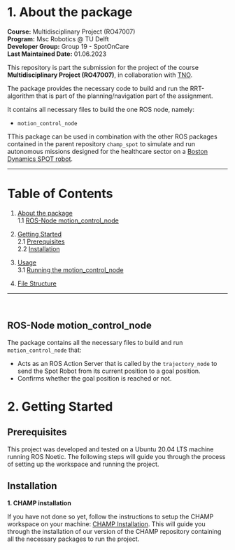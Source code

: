 


# 1. About the package <a name="atp"></a>
 **Course:**  Multidisciplinary Project (RO47007) \
 **Program:** Msc Robotics @ TU Delft            
 **Developer Group:**  Group 19 - SpotOnCare                     
 **Last Maintained Date:**  01.06.2023   


This repository is part the submission for the project of the course **Multidisciplinary Project (RO47007)**, in collaboration with  [TNO](https://www.tno.nl/en?gclid=.CjwKCAjw1MajBhAcEiwAagW9MSsTkBs0QeVZAyaxq9Fz1mtmGNJCkYzUVTuIwKk3bHhMCr6WwW6XnhoCvmsQAvD_BwE).


The package provides the necessary code to build and run the RRT-algorithm that is part of the planning/navigation part of the assignment.

  
It contains all necessary files to build the one ROS node, namely: 
- ``motion_control_node`` 

TThis package can be used in combination with the other ROS packages contained in the parent repository ``champ_spot`` to simulate and run autonomous missions designed for the healthcare sector on a [Boston Dynamics SPOT robot](https://www.bostondynamics.com/products/spot).

--- 

# Table of Contents

1.  [About the package](#atp) \
    1.1 [ROS-Node motion_control_node](#r1)

2. [Getting Started](#gs)\
    2.1 [Prerequisites](#pr)\
    2.2 [Installation](#i)

3. [Usage](#u)\
    3.1 [Running the motion_control_node](#rbrac)
    
    
4. [File Structure](#fs)




---

<p>&nbsp;</p>




## ROS-Node motion_control_node <a name="r1"></a>
The package contains all the necessary files to build and run ``motion_control_node`` that:
- Acts as an ROS Action Server that is called by the ``trajectory_node`` to send the Spot Robot from its current position to a goal position.
- Confirms whether the goal position is reached or not.


# 2. Getting Started <a name="gs"></a>
## Prerequisites <a name="pr"></a>
This project was developed and tested on a Ubuntu 20.04 LTS machine running ROS Noetic. The following steps will guide you through the process of setting up the workspace and running the project.


## Installation <a name="i"></a>
**1. CHAMP installation**

If you have not done so yet, follow the instructions to setup the CHAMP workspace on your machine: 
[CHAMP Installation](https://gitlab.tudelft.nl/cor/ro47007/2023/team-19/champ_spot). This will guide you through the installation of our version of the CHAMP repository containing all the necessary packages to run the project.
<!-- 

**2. Install the following dependencies:**

```
actionlib==1.14.0
customtkinter==5.1.3
pyaudio==0.2.13
pyttsx3==2.90
rospy==1.16.0
SpeechRecognition==3.10.0
ttkthemes==3.2.2
```
This can be done either manually or with these commands :

```
cd path/to/champ_spot/human_interaction
pip install -r requirements.txt
```

If your machine does not yet have a speech engine installed, you can install [espeak](https://espeak.sourceforge.net/) with the following command:
```
sudo apt-get install espeak
```

# 3. Usage <a name="u"></a>

After building the packages and sourcing your workspace (follow all the steps in **Getting started**) each of the contained nodes in the workspace can be started using ``roslaunch`` and the provided launch files.


### Running the ``bracelet_gui_node`` <a name="rbrac"></a>

```
roslaunch human_interaction bracelet_gui.launch
```
This will startup both the GUI and the ``conversation_server`` nodes and open a new window with the GUI. The GUI will look like this after startup:

<div style="text-align:center">
 <img src="images/bracelet_GUI_1.png">
</div>


If the installation was successful, after clicking the button ``New mission(Speech)`` the conversation should start in the terminal with the following question that is both displayed and read out loud:
```
SPOT: Hello, I am SPOT you assistance dog, do you need anything?
```
After giving an affirmative answer to the question, the next question will be asked:
``` 
SPOT: Which item do you need?
```
The conversation will continue, but these two steps verify your installation was successful, since it tests GUI, speech recognition, text-to-speech and the speech engine.

Clicking on the button ``New mission(Text)`` will open a text entry field (Which item do you want?) where the user can type in the mission/ object to get. It should look like this:
<div style="text-align:center">
 <img src="images/bracelet_GUI_2.png">
</div>




The top right status field will display the current status of the mission. The status can be one of the following:

- GREEN: SPOT is available and ready to start a new mission
- YELLOW: SPOT is currently executing a mission
- RED: SPOT is currently not available or the soft stop function is triggered

The status is determined by the rostopic ``/spot/mission_status`` that is published by the ``state_machine`` node from the package ``state_machine``. The ``state_machine`` node is responsible for executing the missions and publishing the current status of the mission.

The button ``Trigger soft stop`` can be used to trigger the soft stop function. This will trigger the rosservice ``/spot/soft_stop`` that triggers SPOT's soft stop. The statemachine will publish a status message ``RED`` to the rostopic ``/spot/mission_status``.

### Running the ``conversation_server`` <a name="rconv"></a>

```
roslaunch human_interaction conversation_server.launch
```
This will startup only the ``conversation_server`` node. This is useful for running the project without using the ```bracelet_gui_node```. The ```state_machine``` node from the package ```state_machine ``` can be used to trigger the ```conversation_server``` node that implements the ROS action server for running conversations with the user to determine objects to get.
If the installation was succesfull the conversation server should start in the terminal with a similar message:

```
[INFO] [1685183869.602140]: Action Server Conversation started...
```



## 4. File Structure <a name="fs"></a>

````
├── action                          # Action files for the conversation server
│   └── Conversation.action         
├── CMakeLists.txt                  # CMakeLists.txt for the package
├── config
│   └── recognize_speech.yaml       # Configuration file for the speech recognition
├── images                          # Images used in the README
│   ├── bracelet_GUI_1.png          
│   ├── bracelet_gui_2.png
│   ├── bracelet_GUI_2.png
│   └── conversation.png
├── launch                          # Launch files for the package
    ├── bracelet_gui.launch                      
    ├── conversation_client.launch
    └── conversation_server.launch
├── package.xml                     # Package.xml for the package
├── plugin.xml          
├── README.md                       # README
└── scripts                         # Scripts used in the package
    ├── bracelet_gui.py
    ├── recognize_speech_client.py
    └── recognize_speech.py

````  -->
